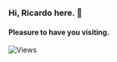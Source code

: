 ### Hi, Ricardo here. 👋
#### Pleasure to have you visiting.

![Views](https://70eab225285a.ngrok.io/views/ricdotnet)

<!--[![Hits](https://hits.seeyoufarm.com/api/count/incr/badge.svg?url=https%3A%2F%2Fgithub.com%2Fricdotnet&count_bg=%233DC8C1&title_bg=%23555555&icon=github.svg&icon_color=%23FFFFFF&title=v&edge_flat=false)](https://hits.seeyoufarm.com)

**ricdotnet/ricdotnet** is a ✨ _special_ ✨ repository because its `README.md` (this file) appears on your GitHub profile.

Here are some ideas to get you started:

- 🔭 I’m currently working on ...
- 🌱 I’m currently learning ...
- 👯 I’m looking to collaborate on ...
- 🤔 I’m looking for help with ...
- 💬 Ask me about ...
- 📫 How to reach me: ...
- 😄 Pronouns: ...
- ⚡ Fun fact: ...
-->
